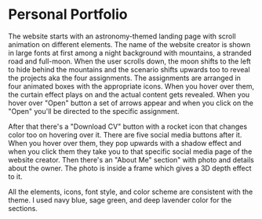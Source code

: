 # Personal Portfolio

The website starts with an astronomy-themed landing page with scroll animation on different elements. The name of the website creator is shown in large fonts at first among a night background with mountains, a stranded road and full-moon. When the user scrolls down, the moon shifts to the left to hide behind the mountains and the scenario shifts upwards too to reveal the projects aka the four assignments. The assignments are arranged in four animated boxes with the appropriate icons. When you hover over them, the curtain effect plays on and the actual content gets revealed. When you hover over "Open" button a set of arrows appear and when you click on the "Open" you'll be directed to the specific assignment.

After that there's a "Download CV" button with a rocket icon that changes color too on hovering over it. There are five social media buttons after it. When you hover over them, they pop upwards with a shadow effect and when you click them they take you to that specific social media page of the website creator. Then there's an "About Me" section" with photo and details about the owner. The photo is inside a frame which gives a 3D depth effect to it. 

All the elements, icons, font style, and color scheme are consistent with the theme. I used navy blue, sage green, and deep lavender color for the sections.


